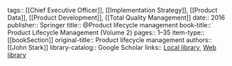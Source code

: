 tags:: [[Chief Executive Officer]], [[Implementation Strategy]], [[Product Data]], [[Product Development]], [[Total Quality Management]]
date:: 2016
publisher:: Springer
title:: @Product lifecycle management
book-title:: Product Lifecycle Management (Volume 2)
pages:: 1–35
item-type:: [[bookSection]]
original-title:: Product lifecycle management
authors:: [[John Stark]]
library-catalog:: Google Scholar
links:: [Local library](zotero://select/library/items/XL8M2VLA), [Web library](https://www.zotero.org/users/6520516/items/XL8M2VLA)
